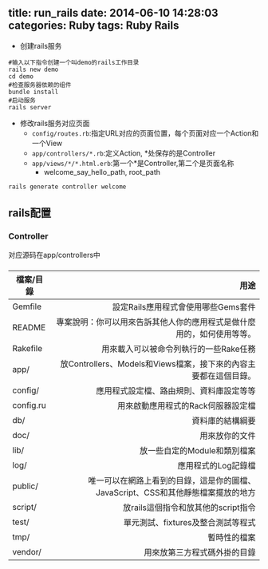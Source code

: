 title: run_rails
date: 2014-06-10 14:28:03
categories: Ruby
tags: Ruby Rails
---

* 创建rails服务
```shell
#输入以下指令创建一个叫demo的rails工作目录
rails new demo
cd demo
#检查服务器依赖的组件
bundle install
#启动服务
rails server
```

* 修改rails服务对应页面
	*	`config/routes.rb`:指定URL对应的页面位置，每个页面对应一个Action和一个View
	*	`app/controllers/*.rb`:定义Action, *处保存的是Controller
	*	`app/views/*/*.html.erb`:第一个*是Controller,第二个是页面名称
		*	welcome_say_hello_path, root_path
```shell
rails generate controller welcome
```

## rails配置
### Controller
对应源码在app/controllers中
### 

|檔案/目錄 	| 用途|
| --------  | -----:  |
|Gemfile	| 設定Rails應用程式會使用哪些Gems套件|
|README		| 專案說明：你可以用來告訴其他人你的應用程式是做什麼用的，如何使用等等。|
|Rakefile	| 用來載入可以被命令列執行的一些Rake任務|
|app/		| 放Controllers、Models和Views檔案，接下來的內容主要都在這個目錄。|
|config/	| 應用程式設定檔、路由規則、資料庫設定等等|
|config.ru	| 用來啟動應用程式的Rack伺服器設定檔|
|db/		| 資料庫的結構綱要|
|doc/		| 用來放你的文件|
|lib/		| 放一些自定的Module和類別檔案|
|log/		| 應用程式的Log記錄檔|
|public/	| 唯一可以在網路上看到的目錄，這是你的圖檔、JavaScript、CSS和其他靜態檔案擺放的地方|
|script/	| 放rails這個指令和放其他的script指令|
|test/		| 單元測試、fixtures及整合測試等程式|
|tmp/		| 暫時性的檔案|
|vendor/	| 用來放第三方程式碼外掛的目錄|

